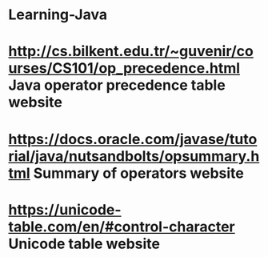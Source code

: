 # Learning-Java
# http://cs.bilkent.edu.tr/~guvenir/courses/CS101/op_precedence.html Java operator precedence table website
# https://docs.oracle.com/javase/tutorial/java/nutsandbolts/opsummary.html Summary of operators website
# https://unicode-table.com/en/#control-character Unicode table website
#
#

